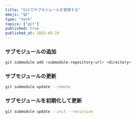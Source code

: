 ```yaml
---
title: "Gitでサブモジュールを管理する"
emoji: "😺"
type: "tech"
topics: ["git"]
published: true
published_at: 2025-05-24
---
```


### サブモジュールの追加

```bash
git submodule add <submodule-repository-url> <directory>
```

### サブモジュールの更新

```bash
git submodule update --remote
```

### サブモジュールを初期化して更新

```bash
git submodule update --init --recursive
```
